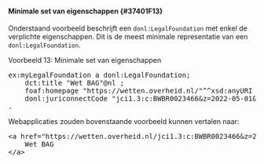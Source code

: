 #### Minimale set van eigenschappen {#37401F13}
Onderstaand voorbeeld beschrijft een <code>donl:LegalFoundation</code> met enkel de verplichte eigenschappen. Dit is de meest minimale representatie van een <code>donl:LegalFoundation</code>.
<aside class='example'><p id='349D8C11'>Voorbeeld 13: Minimale set van eigenschappen<pre class="text">ex:myLegalFoundation a donl:LegalFoundation;
    dct:title "Wet BAG"@nl ;
    foaf:homepage "https://wetten.overheid.nl/"^^xsd:anyURI ;
    donl:juriconnectCode "jci1.3:c:BWBR0023466&z=2022-05-01&g=2022-05-01" ;
.
</pre>

</aside>

Webapplicaties zouden bovenstaande voorbeeld kunnen vertalen naar:
<pre class="text">&lt;a href="https://wetten.overheid.nl/jci1.3:c:BWBR0023466&z=2022-05-01&g=2022-05-01"&gt;
    Wet BAG
&lt;/a&gt;
</pre>


